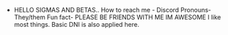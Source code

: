 - HELLO SIGMAS AND BETAS..
   How to reach me - Discord
   Pronouns- They/them
   Fun fact- PLEASE BE FRIENDS WITH ME IM AWESOME
   I like most things. Basic DNI is also applied here.
   
